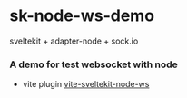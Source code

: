 
# sk-node-ws-demo

sveltekit + adapter-node + sock.io

### A demo for test websocket with node

- vite plugin [vite-sveltekit-node-ws](https://github.com/aolose/vite-sveltekit-node-ws) 
